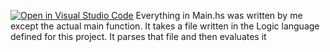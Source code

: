[![Open in Visual Studio Code](https://classroom.github.com/assets/open-in-vscode-f059dc9a6f8d3a56e377f745f24479a46679e63a5d9fe6f495e02850cd0d8118.svg)](https://classroom.github.com/online_ide?assignment_repo_id=6213942&assignment_repo_type=AssignmentRepo)
Everything in Main.hs was written by me except the actual main function.
It takes a file written in the Logic language defined for this project.
It parses that file and then evaluates it
